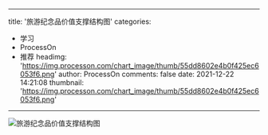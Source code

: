
---
title: '旅游纪念品价值支撑结构图'
categories: 
 - 学习
 - ProcessOn
 - 推荐
headimg: 'https://img.processon.com/chart_image/thumb/55dd8602e4b0f425ec6053f6.png'
author: ProcessOn
comments: false
date: 2021-12-22 14:21:08
thumbnail: 'https://img.processon.com/chart_image/thumb/55dd8602e4b0f425ec6053f6.png'
---

<div>   
<img class="thumb" alt="旅游纪念品价值支撑结构图" src="https://img.processon.com/chart_image/thumb/55dd8602e4b0f425ec6053f6.png" referrerpolicy="no-referrer">
<p></p>  
</div>
            